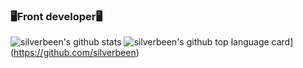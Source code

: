 ###  🖥Front developer🖥



![silverbeen's github stats](https://github-readme-stats.vercel.app/api?username=silverbeen&show_icons=true)
![silverbeen's github top language card](https://github-readme-stats.vercel.app/api/top-langs/?username=silverbeen)](https://github.com/silverbeen)
